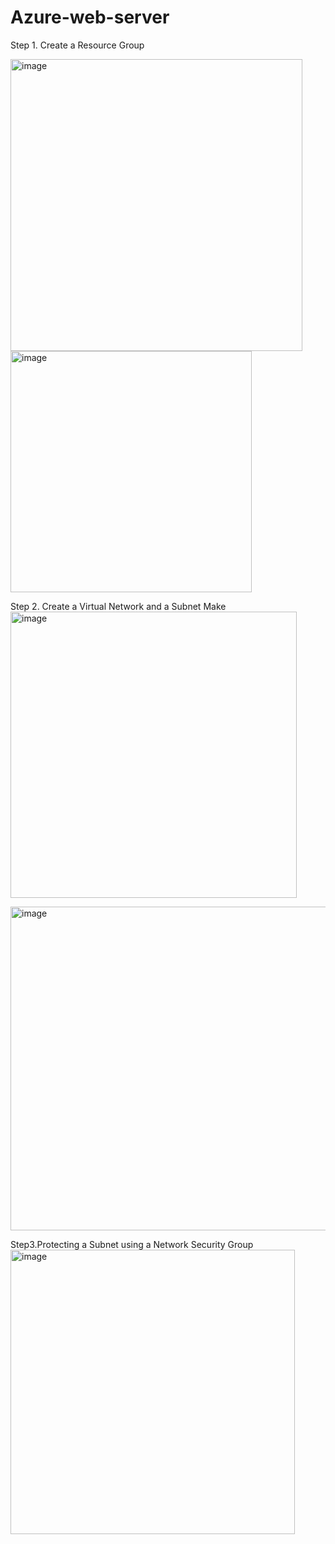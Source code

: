 # Azure-web-server

Step 1. Create a Resource Group

<img width="467" alt="image" src="https://github.com/rogerbarrow/Azure-web-server/assets/46138186/da084479-2f8a-45df-8985-a334e6addfd3">



<img width="386" alt="image" src="https://github.com/rogerbarrow/Azure-web-server/assets/46138186/efbd7921-613e-4ee2-88f2-22d2bab2d0f9">



Step 2. Create a Virtual Network and a Subnet Make 
<img width="458" alt="image" src="https://github.com/rogerbarrow/Azure-web-server/assets/46138186/c5269740-693f-470f-9f38-284b1f32cb7a">

<img width="518" alt="image" src="https://github.com/rogerbarrow/Azure-web-server/assets/46138186/01ac572c-c658-46ce-b209-fccba47e16c0">


Step3.Protecting a Subnet using a Network Security Group  
<img width="455" alt="image" src="https://github.com/rogerbarrow/Azure-web-server/assets/46138186/da9e3be1-be35-416c-8da5-e47d268a2006">
